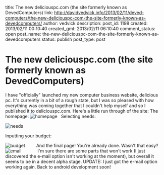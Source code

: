 title: The new deliciouspc.com (the site formerly known as DevedComputers)
link: http://davidvedvick.info/2013/02/11/deved-computers/the-new-deliciouspc-com-the-site-formerly-known-as-devedcomputers/
author: vedvick
description: 
post_id: 1198
created: 2013/02/11 00:10:40
created_gmt: 2013/02/11 06:10:40
comment_status: open
post_name: the-new-deliciouspc-com-the-site-formerly-known-as-devedcomputers
status: publish
post_type: post

# The new deliciouspc.com (the site formerly known as DevedComputers)

I have "officially" launched my new computer business website, delicious pc. It's currently in a bit of a rough state, but I was so pleased with how everything was coming together that I couldn't help myself and so I published it to deliciouspc.com. Here's a little run through of the site: The homepage: ![homepage](/wp-content/uploads/2013/02/homepage-300x159.jpg)   Selecting needs: 

![needs](/wp-content/uploads/2013/02/needs-300x159.jpg)

Inputting your budget:

![budget](/wp-content/uploads/2013/02/budget-300x159.jpg)     [ ](http://davidvedvick.info/wp-content/uploads/2013/02/email.png) [ ](http://davidvedvick.info/wp-content/uploads/2013/02/homepage.jpg)     And the final page! You're already done. Wasn't that easy? ![email](http://davidvedvick.info/wp-content/uploads/2013/02/email-300x159.png)             I'm sure there are some parts that won't work (I just discovered the e-mail option isn't working at the moment), but overall it seems to be in a decent alpha stage. UPDATE: I just got the e-mail option working again. Back to android development soon!